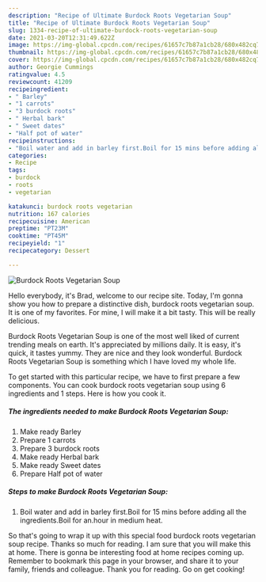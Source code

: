 ```yaml
---
description: "Recipe of Ultimate Burdock Roots Vegetarian Soup"
title: "Recipe of Ultimate Burdock Roots Vegetarian Soup"
slug: 1334-recipe-of-ultimate-burdock-roots-vegetarian-soup
date: 2021-03-20T12:31:49.622Z
image: https://img-global.cpcdn.com/recipes/61657c7b87a1cb28/680x482cq70/burdock-roots-vegetarian-soup-recipe-main-photo.jpg
thumbnail: https://img-global.cpcdn.com/recipes/61657c7b87a1cb28/680x482cq70/burdock-roots-vegetarian-soup-recipe-main-photo.jpg
cover: https://img-global.cpcdn.com/recipes/61657c7b87a1cb28/680x482cq70/burdock-roots-vegetarian-soup-recipe-main-photo.jpg
author: Georgie Cummings
ratingvalue: 4.5
reviewcount: 41209
recipeingredient:
- " Barley"
- "1 carrots"
- "3 burdock roots"
- " Herbal bark"
- " Sweet dates"
- "Half pot of water"
recipeinstructions:
- "Boil water and add in barley first.Boil for 15 mins before adding all the ingredients.Boil for an.hour in medium heat."
categories:
- Recipe
tags:
- burdock
- roots
- vegetarian

katakunci: burdock roots vegetarian 
nutrition: 167 calories
recipecuisine: American
preptime: "PT23M"
cooktime: "PT45M"
recipeyield: "1"
recipecategory: Dessert

---
```



![Burdock Roots Vegetarian Soup](https://img-global.cpcdn.com/recipes/61657c7b87a1cb28/680x482cq70/burdock-roots-vegetarian-soup-recipe-main-photo.jpg)

Hello everybody, it's Brad, welcome to our recipe site. Today, I'm gonna show you how to prepare a distinctive dish, burdock roots vegetarian soup. It is one of my favorites. For mine, I will make it a bit tasty. This will be really delicious.



Burdock Roots Vegetarian Soup is one of the most well liked of current trending meals on earth. It's appreciated by millions daily. It is easy, it's quick, it tastes yummy. They are nice and they look wonderful. Burdock Roots Vegetarian Soup is something which I have loved my whole life.


To get started with this particular recipe, we have to first prepare a few components. You can cook burdock roots vegetarian soup using 6 ingredients and 1 steps. Here is how you cook it.

<!--inarticleads1-->

##### The ingredients needed to make Burdock Roots Vegetarian Soup:

1. Make ready  Barley
1. Prepare 1 carrots
1. Prepare 3 burdock roots
1. Make ready  Herbal bark
1. Make ready  Sweet dates
1. Prepare Half pot of water




<!--inarticleads2-->

##### Steps to make Burdock Roots Vegetarian Soup:

1. Boil water and add in barley first.Boil for 15 mins before adding all the ingredients.Boil for an.hour in medium heat.




So that's going to wrap it up with this special food burdock roots vegetarian soup recipe. Thanks so much for reading. I am sure that you will make this at home. There is gonna be interesting food at home recipes coming up. Remember to bookmark this page in your browser, and share it to your family, friends and colleague. Thank you for reading. Go on get cooking!
